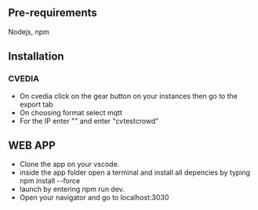 ## Pre-requirements
Nodejs, npm

## Installation
### CVEDIA
- On cvedia click on the gear button on your instances then go to the export tab
- On choosing format select mqtt
- For the IP enter "" and enter "cvtestcrowd"

## WEB APP
- Clone the app on your vscode.
- inside the app folder open a terminal and install all depencies by typing npm install --force
- launch by entering npm run dev.
- Open your navigator and go to localhost:3030

